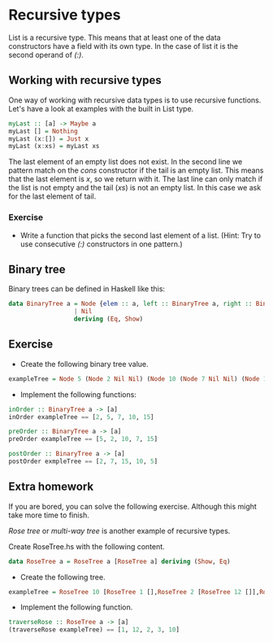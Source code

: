# Recursive types

List is a recursive type.  This means that at least one of the data constructors
have a field with its own type.  In the case of list it is the second operand
of *(:)*.

## Working with recursive types

One way of working with recursive data types is to use recursive functions.
Let's have a look at examples with the built in List type.

``` haskell
myLast :: [a] -> Maybe a
myLast [] = Nothing
myLast (x:[]) = Just x
myLast (x:xs) = myLast xs
```

The last element of an empty list does not exist.  In the second line we
pattern match on the *cons* constructor if the tail is an empty list.  This
means that the last element is *x*, so we return with it.  The last line can
only match if the list is not empty and the tail (*xs*) is not an empty list.
In this case we ask for the last element of tail.

### Exercise
 * Write a function that picks the second last element of a list.  (Hint:
   Try to use consecutive *(:)* constructors in one pattern.)

## Binary tree

Binary trees can be defined in Haskell like this:

``` haskell
data BinaryTree a = Node {elem :: a, left :: BinaryTree a, right :: BinaryTree a}
                  | Nil
                  deriving (Eq, Show)
```

## Exercise
  * Create the following binary tree value.

``` haskell
exampleTree = Node 5 (Node 2 Nil Nil) (Node 10 (Node 7 Nil Nil) (Node 15 Nil Nil))
```

  * Implement the following functions:

``` haskell
inOrder :: BinaryTree a -> [a]
inOrder exampleTree == [2, 5, 7, 10, 15]

preOrder :: BinaryTree a -> [a]
preOrder exampleTree == [5, 2, 10, 7, 15]

postOrder :: BinaryTree a -> [a]
postOrder exmpleTree == [2, 7, 15, 10, 5]
```

## Extra homework

If you are bored, you can solve the following exercise.  Although this might
take more time to finish.

*Rose tree* or *multi-way tree* is another example of recursive types.

Create RoseTree.hs with the following content.

``` haskell
data RoseTree a = RoseTree a [RoseTree a] deriving (Show, Eq)
```

 * Create the following tree.

``` haskell
exampleTree = RoseTree 10 [RoseTree 1 [],RoseTree 2 [RoseTree 12 []],RoseTree 3 []]
```

 * Implement the following function.

``` haskell
traverseRose :: RoseTree a -> [a]
(traverseRose exampleTree) == [1, 12, 2, 3, 10]
```
